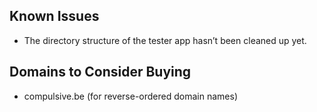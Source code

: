 ## Known Issues

* The directory structure of the tester app hasn’t been cleaned up yet.


## Domains to Consider Buying

* compulsive.be (for reverse-ordered domain names)

